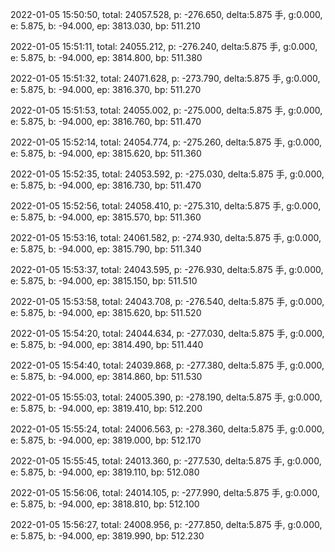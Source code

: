 2022-01-05 15:50:50, total: 24057.528, p: -276.650, delta:5.875 手, g:0.000, e: 5.875, b: -94.000, ep: 3813.030, bp: 511.210

2022-01-05 15:51:11, total: 24055.212, p: -276.240, delta:5.875 手, g:0.000, e: 5.875, b: -94.000, ep: 3814.800, bp: 511.380

2022-01-05 15:51:32, total: 24071.628, p: -273.790, delta:5.875 手, g:0.000, e: 5.875, b: -94.000, ep: 3816.370, bp: 511.270

2022-01-05 15:51:53, total: 24055.002, p: -275.000, delta:5.875 手, g:0.000, e: 5.875, b: -94.000, ep: 3816.760, bp: 511.470

2022-01-05 15:52:14, total: 24054.774, p: -275.260, delta:5.875 手, g:0.000, e: 5.875, b: -94.000, ep: 3815.620, bp: 511.360

2022-01-05 15:52:35, total: 24053.592, p: -275.030, delta:5.875 手, g:0.000, e: 5.875, b: -94.000, ep: 3816.730, bp: 511.470

2022-01-05 15:52:56, total: 24058.410, p: -275.310, delta:5.875 手, g:0.000, e: 5.875, b: -94.000, ep: 3815.570, bp: 511.360

2022-01-05 15:53:16, total: 24061.582, p: -274.930, delta:5.875 手, g:0.000, e: 5.875, b: -94.000, ep: 3815.790, bp: 511.340

2022-01-05 15:53:37, total: 24043.595, p: -276.930, delta:5.875 手, g:0.000, e: 5.875, b: -94.000, ep: 3815.150, bp: 511.510

2022-01-05 15:53:58, total: 24043.708, p: -276.540, delta:5.875 手, g:0.000, e: 5.875, b: -94.000, ep: 3815.620, bp: 511.520

2022-01-05 15:54:20, total: 24044.634, p: -277.030, delta:5.875 手, g:0.000, e: 5.875, b: -94.000, ep: 3814.490, bp: 511.440

2022-01-05 15:54:40, total: 24039.868, p: -277.380, delta:5.875 手, g:0.000, e: 5.875, b: -94.000, ep: 3814.860, bp: 511.530

2022-01-05 15:55:03, total: 24005.390, p: -278.190, delta:5.875 手, g:0.000, e: 5.875, b: -94.000, ep: 3819.410, bp: 512.200

2022-01-05 15:55:24, total: 24006.563, p: -278.360, delta:5.875 手, g:0.000, e: 5.875, b: -94.000, ep: 3819.000, bp: 512.170

2022-01-05 15:55:45, total: 24013.360, p: -277.530, delta:5.875 手, g:0.000, e: 5.875, b: -94.000, ep: 3819.110, bp: 512.080

2022-01-05 15:56:06, total: 24014.105, p: -277.990, delta:5.875 手, g:0.000, e: 5.875, b: -94.000, ep: 3818.810, bp: 512.100

2022-01-05 15:56:27, total: 24008.956, p: -277.850, delta:5.875 手, g:0.000, e: 5.875, b: -94.000, ep: 3819.990, bp: 512.230